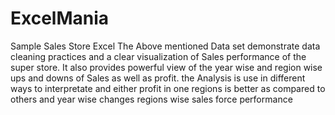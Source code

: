 # ExcelMania
Sample Sales Store Excel
The Above mentioned Data set demonstrate data cleaning practices and a clear visualization of Sales performance of the super store. 
It also provides powerful view of the year wise and region wise ups and downs of Sales as well as profit. 
the Analysis is use in different ways to interpretate and either profit in one regions is better as compared to others and year wise changes regions wise 
sales force performance
